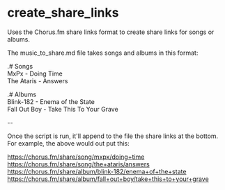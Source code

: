 # create_share_links
Uses the Chorus.fm share links format to create share links for songs or albums.

The music_to_share.md file takes songs and albums in this format:

.# Songs  
MxPx - Doing Time  
The Ataris - Answers 

.# Albums  
Blink-182 - Enema of the State  
Fall Out Boy - Take This To Your Grave  

-- 

Once the script is run, it'll append to the file the share links at the bottom. For example, the above would out put this: 

https://chorus.fm/share/song/mxpx/doing+time
https://chorus.fm/share/song/the+ataris/answers
https://chorus.fm/share/album/blink-182/enema+of+the+state
https://chorus.fm/share/album/fall+out+boy/take+this+to+your+grave
